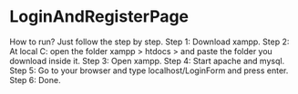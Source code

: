 # LoginAndRegisterPage

How to run? Just follow the step by step.
Step 1: Download xampp.
Step 2: At local C: open the folder xampp > htdocs > and paste the folder you download inside it.
Step 3: Open xampp.
Step 4: Start apache and mysql.
Step 5: Go to your browser and type localhost/LoginForm and press enter.
Step 6: Done.

